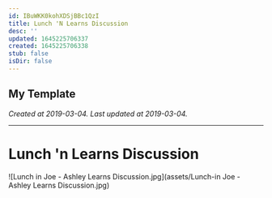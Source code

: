 ```yaml
---
id: IBuWKK0kohXDSjBBc1QzI
title: Lunch 'N Learns Discussion
desc: ''
updated: 1645225706337
created: 1645225706338
stub: false
isDir: false
---
```

My Template
---

_Created at 2019-03-04._
_Last updated at 2019-03-04._




---

# Lunch 'n Learns Discussion


![Lunch in Joe - Ashley Learns Discussion.jpg](assets/Lunch-in Joe - Ashley Learns Discussion.jpg)

